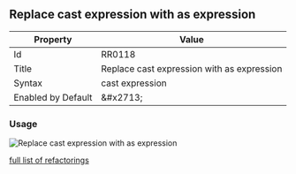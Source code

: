 ## Replace cast expression with as expression

| Property | Value |
| -------- | ----- |
| Id | RR0118 |
| Title | Replace cast expression with as expression |
| Syntax | cast expression |
| Enabled by Default | &\#x2713; |

### Usage

![Replace cast expression with as expression](../../images/refactorings/ReplaceCastWithAs.png)

[full list of refactorings](Refactorings.md)